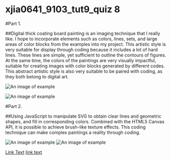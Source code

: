 # xjia0641_9103_tut9_quiz 8

#Part 1.

##Digital thick coating board painting is an imaging technique that I really like. I hope to incorporate elements such as colors, lines, sets, and large areas of color blocks from the examples into my project. This artistic style is very suitable for display through coding because it includes a lot of hard lines. These lines are simple, yet sufficient to outline the contours of figures. At the same time, the colors of the paintings are very visually impactful, suitable for creating images with color blocks generated by different codes. This abstract artistic style is also very suitable to be paired with coding, as they both belong to digital art.

![An image of example](readmeImages/A1.jpg)

![An image of example](readmeImages/A2.jpg)

#Part 2.

##Using JavaScript to manipulate SVG to obtain clear lines and geometric shapes, and fill in corresponding colors. Combined with the HTML5 Canvas API, it is possible to achieve brush-like texture effects. This coding technique can make complex paintings a reality through coding.

![An image of example](readmeImages/1.1.png)
![An image of example](readmeImages/1.2.png)

[Link Text](https://github.com/personalizedrefrigerator/js-draw)
[link text](https://stackoverflow.com/questions/28579298/html5-canvas-paint-realistic-simple-pencil)
